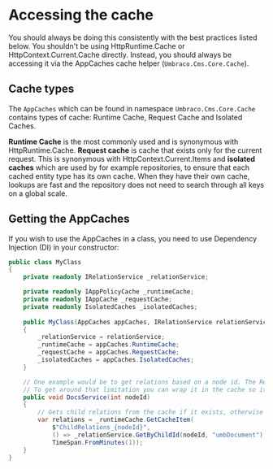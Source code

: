 # Accessing the cache

You should always be doing this consistently with the best practices listed below. You shouldn't be using HttpRuntime.Cache or HttpContext.Current.Cache directly. Instead, you should always be accessing it via the AppCaches cache helper (`Umbraco.Cms.Core.Cache`).

## Cache types

The `AppCaches` which can be found in namespace `Umbraco.Cms.Core.Cache` contains types of cache: Runtime Cache, Request Cache and Isolated Caches.

**Runtime Cache** is the most commonly used and is synonymous with HttpRuntime.Cache.
**Request cache** is cache that exists only for the current request. This is synonymous with HttpContext.Current.Items and **isolated caches** which are used by for example repositories, to ensure that each cached entity type has its own cache. When they have their own cache, lookups are fast and the repository does not need to search through all keys on a global scale.

## Getting the AppCaches

If you wish to use the AppCaches in a class, you need to use Dependency Injection (DI) in your constructor:

```csharp
public class MyClass
{
    private readonly IRelationService _relationService;

    private readonly IAppPolicyCache _runtimeCache;
    private readonly IAppCache _requestCache;
    private readonly IsolatedCaches _isolatedCaches;
    
    public MyClass(AppCaches appCaches, IRelationService relationService)
    {
        _relationService = relationService;
        _runtimeCache = appCaches.RuntimeCache;
        _requestCache = appCaches.RequestCache;
        _isolatedCaches = appCaches.IsolatedCaches;
    }

    // One example would be to get relations based on a node id. The RelationService hits the database each time and is not something you should call fx from a view that could get hit many times.
    // To get around that limitation you can wrap it in the cache so it only has to retrieve the value from the db once every minute (or whatever you set the timespan to).
    public void DocsService(int nodeId)
    {
        // Gets child relations from the cache if it exists, otherwise gets them and caches them for 1 min.
        var relations = _runtimeCache.GetCacheItem(
            $"ChildRelations_{nodeId}",
            () => _relationService.GetByChildId(nodeId, "umbDocument"), 
            TimeSpan.FromMinutes(1));
    }
}
```
